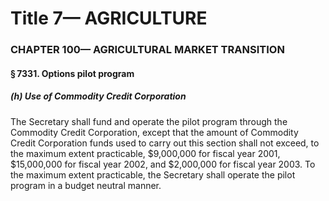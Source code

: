 
# Title 7— AGRICULTURE
### CHAPTER 100— AGRICULTURAL MARKET TRANSITION
#### § 7331. Options pilot program
##### (h) Use of Commodity Credit Corporation

The Secretary shall fund and operate the pilot program through the Commodity Credit Corporation, except that the amount of Commodity Credit Corporation funds used to carry out this section shall not exceed, to the maximum extent practicable, $9,000,000 for fiscal year 2001, $15,000,000 for fiscal year 2002, and $2,000,000 for fiscal year 2003. To the maximum extent practicable, the Secretary shall operate the pilot program in a budget neutral manner.
